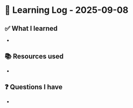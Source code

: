 # 🧠 Learning Log - 2025-09-08

## ✅ What I learned

- 

## 📚 Resources used

- 

## ❓ Questions I have

- 
